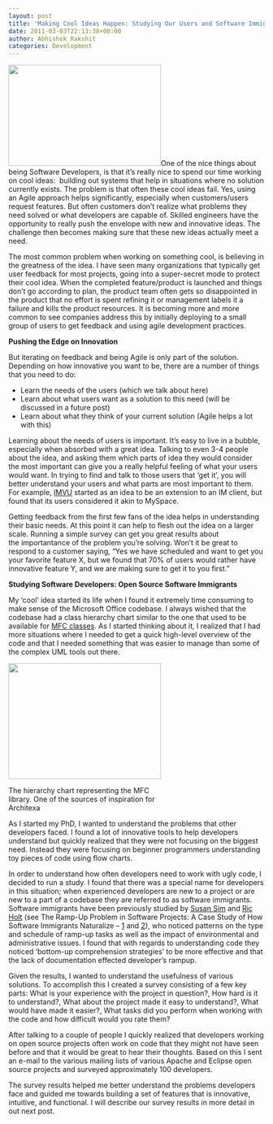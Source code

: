 ```yaml
---
layout: post
title: 'Making Cool Ideas Happen: Studying Our Users and Software Immigrants'
date: 2011-03-03T22:13:38+00:00
author: Abhishek Rakshit
categories: Development
---
```

[<img class="alignright size-medium wp-image-221" title="innovation" src="{{site.baseurl}}/assets/uploads/2011/02/innovation-300x199.jpg" alt="" width="300" height="199" srcset="{{site.baseurl}}/assets/uploads/2011/02/innovation-300x199.jpg 300w, {{site.baseurl}}/assets/uploads/2011/02/innovation.jpg 400w" sizes="(max-width: 300px) 100vw, 300px" />]({{site.baseurl}}/assets/uploads/2011/02/innovation.jpg)One of the nice things about being Software Developers, is that it&#8217;s really nice to spend our time working on cool ideas:  building out systems that help in situations where no solution currently exists. The problem is that often these cool ideas fail. Yes, using an Agile approach helps significantly, especially when customers/users request features. But often customers don&#8217;t realize what problems they need solved or what developers are capable of. Skilled engineers have the opportunity to really push the envelope with new and innovative ideas. The challenge then becomes making sure that these new ideas actually meet a need.

<!--more-->

The most common problem when working on something cool, is believing in the greatness of the idea. I have seen many organizations that typically get user feedback for most projects, going into a super-secret mode to protect their cool idea. When the completed feature/product is launched and things don&#8217;t go according to plan, the product team often gets so disappointed in the product that no effort is spent refining it or management labels it a failure and kills the product resources. It is becoming more and more common to see companies address this by initially deploying to a small group of users to get feedback and using agile development practices.

**Pushing the Edge on Innovation**

But iterating on feedback and being Agile is only part of the solution. Depending on how innovative you want to be, there are a number of things that you need to do:

  * Learn the needs of the users (which we talk about here)
  * Learn about what users want as a solution to this need (will be discussed in a future post)
  * Learn about what they think of your current solution (Agile helps a lot with this)

Learning about the needs of users is important. It&#8217;s easy to live in a bubble, especially when absorbed with a great idea. Talking to even 3-4 people about the idea, and asking them which parts of idea they would consider the most important can give you a really helpful feeling of what your users would want. In trying to find and talk to those users that ‘get it’, you will better understand your users and what parts are most important to them. For example, [IMVU](http://www.imvu.com/) started as an idea to be an extension to an IM client, but found that its users considered it akin to MySpace.

Getting feedback from the first few fans of the idea helps in understanding their basic needs. At this point it can help to flesh out the idea on a larger scale. Running a simple survey can get you great results about the importantance of the problem you&#8217;re solving. Won’t it be great to respond to a customer saying, &#8220;Yes we have scheduled and want to get you your favorite feature X, but we found that 70% of users would rather have innovative feature Y, and we are making sure to get it to you first.&#8221;

**Studying Software Developers: Open Source Software Immigrants**

My ‘cool’ idea started its life when I found it extremely time consuming to make sense of the Microsoft Office codebase. I always wished that the codebase had a class hierarchy chart similar to the one that used to be available for [MFC classes](http://msdn.microsoft.com/en-us/library/ws8s10w4(v=vs.80).aspx?ppud=4). As I started thinking about it, I realized that I had more situations where I needed to get a quick high-level overview of the code and that I needed something that was easier to manage than some of the complex UML tools out there.

<div id="attachment_222" style="width: 310px" class="wp-caption alignright">
  <a href="http://msdn.microsoft.com/en-us/library/ws8s10w4(v=vs.80).aspx?ppud=4"><img class="size-medium wp-image-222 " title="mfcClass" src="{{site.baseurl}}/assets/uploads/2011/02/mfcClass-300x228.gif" alt="" width="300" height="228" srcset="{{site.baseurl}}/assets/uploads/2011/02/mfcClass-300x228.gif 300w, {{site.baseurl}}/assets/uploads/2011/02/mfcClass-1024x781.gif 1024w, {{site.baseurl}}/assets/uploads/2011/02/mfcClass.gif 1418w" sizes="(max-width: 300px) 100vw, 300px" /></a>

  <p class="wp-caption-text">
    The hierarchy chart representing the MFC library. One of the sources of inspiration for Architexa
  </p>
</div>

As I started my PhD, I wanted to understand the problems that other developers faced. I found a lot of innovative tools to help developers understand but quickly realized that they were not focusing on the biggest need. Instead they were focusing on beginner programmers understanding toy pieces of code using flow charts.

In order to understand how often developers need to work with ugly code, I decided to run a study. I found that there was a special name for developers in this situation; when experienced developers are new to a project or are new to a part of a codebase they are referred to as software immigrants. Software immigrants have been previously studied by [Susan Sim](http://www.ics.uci.edu/~ses/index.html) and [Ric Holt](http://plg.uwaterloo.ca/~holt/) (see The Ramp-Up Problem in Software Projects: A Case Study of How Software Immigrants Naturalize – [1](ieeexplore.ieee.org/iel4/5475/14745/00671389.pdf?arnumber=671389) and [2](http://citeseerx.ist.psu.edu/viewdoc/summary?doi=10.1.1.39.6654)), who noticed patterns on the type and schedule of ramp-up tasks as well as the impact of environmental and administrative issues. I found that with regards to understanding code they noticed ‘bottom-up comprehension strategies’ to be more effective and that the lack of documentation effected developer’s rampup.

Given the results, I wanted to understand the usefulness of various solutions. To accomplish this I created a survey consisting of a few key parts: What is your experience with the project in question?, How hard is it to understand?, What about the project made it easy to understand?, What would have made it easier?, What tasks did you perform when working with the code and how difficult would you rate them?

After talking to a couple of people I quickly realized that developers working on open source projects often work on code that they might not have seen before and that it would be great to hear their thoughts. Based on this I sent an e-mail to the various mailing lists of various Apache and Eclipse open source projects and surveyed approximately 100 developers.

The survey results helped me better understand the problems developers face and guided me towards building a set of features that is innovative, intuitive, and functional. I will describe our survey results in more detail in out next post.

<div style="clear:both;">
  &nbsp;
</div>
